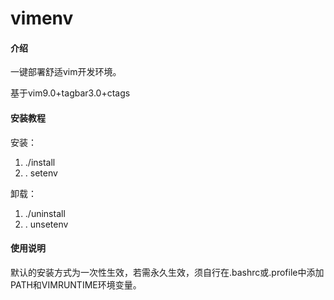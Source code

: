# vimenv

#### 介绍
一键部署舒适vim开发环境。

基于vim9.0+tagbar3.0+ctags



#### 安装教程

安装：

1.  ./install
2.  . setenv



卸载：

1. ./uninstall
2. . unsetenv



#### 使用说明

默认的安装方式为一次性生效，若需永久生效，须自行在.bashrc或.profile中添加PATH和VIMRUNTIME环境变量。

#### 

